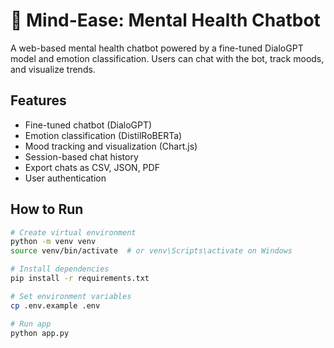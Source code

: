 # 🧠 Mind-Ease: Mental Health Chatbot

A web-based mental health chatbot powered by a fine-tuned DialoGPT model and emotion classification. Users can chat with the bot, track moods, and visualize trends.

## Features
- Fine-tuned chatbot (DialoGPT)
- Emotion classification (DistilRoBERTa)
- Mood tracking and visualization (Chart.js)
- Session-based chat history
- Export chats as CSV, JSON, PDF
- User authentication

## How to Run
```bash
# Create virtual environment
python -m venv venv
source venv/bin/activate  # or venv\Scripts\activate on Windows

# Install dependencies
pip install -r requirements.txt

# Set environment variables
cp .env.example .env

# Run app
python app.py
